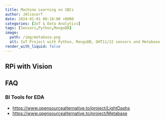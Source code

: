 ```yaml
---
title: Machine Learning on SBCs
author: JAlcocerT
date: 2024-01-01 00:10:00 +0800
categories: [IoT & Data Analytics]
tags: [Sensors,Python,MongoDB]
image:
  path: /img/metabase.png
  alt: IoT Project with Python, MongoDB, DHT11/22 sensors and Metabase.
render_with_liquid: false
---
```



## RPi with Vision


## FAQ


### BI Tools for EDA

* <https://www.opensourcealternative.to/project/LightDashs>
* <https://www.opensourcealternative.to/project/Metabase>